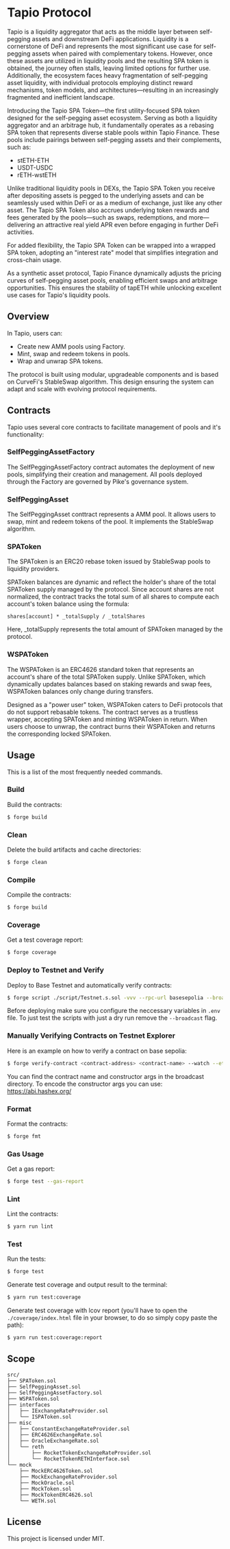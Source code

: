 # Tapio Protocol

Tapio is a liquidity aggregator that acts as the middle layer between self-pegging assets and downstream DeFi
applications. Liquidity is a cornerstone of DeFi and represents the most significant use case for self-pegging assets
when paired with complementary tokens. However, once these assets are utilized in liquidity pools and the resulting SPA
token is obtained, the journey often stalls, leaving limited options for further use. Additionally, the ecosystem faces
heavy fragmentation of self-pegging asset liquidity, with individual protocols employing distinct reward mechanisms,
token models, and architectures—resulting in an increasingly fragmented and inefficient landscape.

Introducing the Tapio SPA Token—the first utility-focused SPA token designed for the self-pegging asset ecosystem. Serving
as both a liquidity aggregator and an arbitrage hub, it fundamentally operates as a rebasing SPA token that represents
diverse stable pools within Tapio Finance. These pools include pairings between self-pegging assets and their
complements, such as:

- stETH-ETH
- USDT-USDC
- rETH-wstETH

Unlike traditional liquidity pools in DEXs, the Tapio SPA Token you receive after depositing assets is pegged to the
underlying assets and can be seamlessly used within DeFi or as a medium of exchange, just like any other asset. The
Tapio SPA Token also accrues underlying token rewards and fees generated by the pools—such as swaps, redemptions, and
more—delivering an attractive real yield APR even before engaging in further DeFi activities.

For added flexibility, the Tapio SPA Token can be wrapped into a wrapped SPA token, adopting an "interest rate" model that
simplifies integration and cross-chain usage.

As a synthetic asset protocol, Tapio Finance dynamically adjusts the pricing curves of self-pegging asset pools,
enabling efficient swaps and arbitrage opportunities. This ensures the stability of tapETH while unlocking excellent use
cases for Tapio's liquidity pools.

## Overview

In Tapio, users can:

- Create new AMM pools using Factory.
- Mint, swap and redeem tokens in pools.
- Wrap and unwrap SPA tokens.

The protocol is built using modular, upgradeable components and is based on CurveFi's StableSwap algorithm. This design
ensuring the system can adapt and scale with evolving protocol requirements.

## Contracts

Tapio uses several core contracts to facilitate management of pools and it's functionality:

### SelfPeggingAssetFactory

The SelfPeggingAssetFactory contract automates the deployment of new pools, simplifying their creation and management.
All pools deployed through the Factory are governed by Pike's governance system.

### SelfPeggingAsset

The SelfPeggingAsset conttract represents a AMM pool. It allows users to swap, mint and redeem tokens of the pool. It
implements the StableSwap algorithm.

### SPAToken

The SPAToken is an ERC20 rebase token issued by StableSwap pools to liquidity providers.

SPAToken balances are dynamic and reflect the holder's share of the total SPAToken supply managed by the protocol. Since
account shares are not normalized, the contract tracks the total sum of all shares to compute each account's token
balance using the formula:

```
shares[account] * _totalSupply / _totalShares
```

Here, \_totalSupply represents the total amount of SPAToken managed by the protocol.

### WSPAToken

The WSPAToken is an ERC4626 standard token that represents an account's share of the total SPAToken supply. Unlike
SPAToken, which dynamically updates balances based on staking rewards and swap fees, WSPAToken balances only change during
transfers.

Designed as a "power user" token, WSPAToken caters to DeFi protocols that do not support rebasable tokens. The contract
serves as a trustless wrapper, accepting SPAToken and minting WSPAToken in return. When users choose to unwrap, the
contract burns their WSPAToken and returns the corresponding locked SPAToken.

## Usage

This is a list of the most frequently needed commands.

### Build

Build the contracts:

```sh
$ forge build
```

### Clean

Delete the build artifacts and cache directories:

```sh
$ forge clean
```

### Compile

Compile the contracts:

```sh
$ forge build
```

### Coverage

Get a test coverage report:

```sh
$ forge coverage
```

### Deploy to Testnet and Verify

Deploy to Base Testnet and automatically verify contracts:

```sh
$ forge script ./script/Testnet.s.sol -vvv --rpc-url basesepolia --broadcast --verify
```

Before deploying make sure you configure the neccessary variables in `.env` file. To just test the scripts with just a
dry run remove the `--broadcast` flag.

### Manually Verifying Contracts on Testnet Explorer

Here is an example on how to verify a contract on base sepolia:

```sh
$ forge verify-contract <contract-address> <contract-name> --watch --etherscan-api-key <basescan-api-key>  --chain-id 84532 --constructor-args <encoded-constructor-args>
```

You can find the contract name and constructor args in the broadcast directory. To encode the constructor args you can
use: https://abi.hashex.org/

### Format

Format the contracts:

```sh
$ forge fmt
```

### Gas Usage

Get a gas report:

```sh
$ forge test --gas-report
```

### Lint

Lint the contracts:

```sh
$ yarn run lint
```

### Test

Run the tests:

```sh
$ forge test
```

Generate test coverage and output result to the terminal:

```sh
$ yarn run test:coverage
```

Generate test coverage with lcov report (you'll have to open the `./coverage/index.html` file in your browser, to do so
simply copy paste the path):

```sh
$ yarn run test:coverage:report
```

## Scope

```
src/
├── SPAToken.sol
├── SelfPeggingAsset.sol
├── SelfPeggingAssetFactory.sol
├── WSPAToken.sol
├── interfaces
│   ├── IExchangeRateProvider.sol
│   └── ISPAToken.sol
├── misc
│   ├── ConstantExchangeRateProvider.sol
│   ├── ERC4626ExchangeRate.sol
│   ├── OracleExchangeRate.sol
│   └── reth
│       ├── RocketTokenExchangeRateProvider.sol
│       └── RocketTokenRETHInterface.sol
└── mock
    ├── MockERC4626Token.sol
    ├── MockExchangeRateProvider.sol
    ├── MockOracle.sol
    ├── MockToken.sol
    ├── MockTokenERC4626.sol
    └── WETH.sol
```

## License

This project is licensed under MIT.
